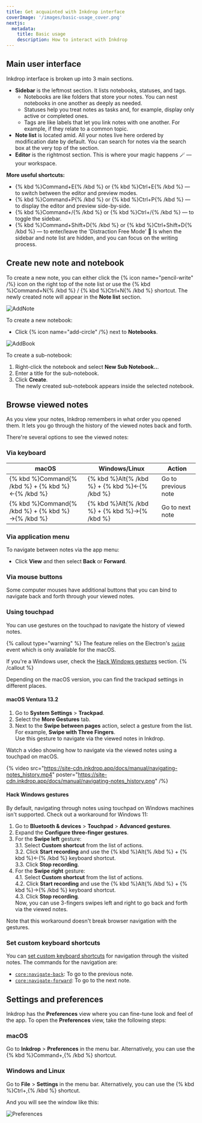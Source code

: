 ```yaml
---
title: Get acquainted with Inkdrop interface
coverImage: '/images/basic-usage_cover.png'
nextjs:
  metadata:
    title: Basic usage
    description: How to interact with Inkdrop
---
```


## Main user interface

Inkdrop interface is broken up into 3 main sections.

- **Sidebar** is the leftmost section. It lists notebooks, statuses, and tags.
  - Notebooks are like folders that store your notes. You can nest notebooks in one another as deeply as needed.
  - Statuses help you treat notes as tasks and, for example, display only active or completed ones.
  - Tags are like labels that let you link notes with one another. For example, if they relate to a common topic.
- **Note list** is located amid. All your notes live here ordered by modification date by default. You can search for notes via the search box at the very top of the section.
- **Editor** is the rightmost section. This is where your magic happens 🪄 — your workspace.

**More useful shortcuts:**

- {% kbd %}Command+E{% /kbd %} or {% kbd %}Ctrl+E{% /kbd %} — to switch between the editor and preview modes.
- {% kbd %}Command+P{% /kbd %} or {% kbd %}Ctrl+P{% /kbd %} — to display the editor and preview side-by-side.
- {% kbd %}Command+/{% /kbd %} or {% kbd %}Ctrl+/{% /kbd %} — to toggle the sidebar.
- {% kbd %}Command+Shift+D{% /kbd %} or {% kbd %}Ctrl+Shift+D{% /kbd %} — to enter/leave the 'Distraction Free Mode' 🧘 Is when the sidebar and note list are hidden, and you can focus on the writing process.

## Create new note and notebook

To create a new note, you can either click the {% icon name="pencil-write" /%} icon on the right top of the note list or use the {% kbd %}Command+N{% /kbd %} / {% kbd %}Ctrl+N{% /kbd %} shortcut. The newly created note will appear in the **Note list** section.

![AddNote](/images/basic-usage_addnote.png)

To create a new notebook:

- Click {% icon name="add-circle" /%} next to **Notebooks**.

![AddBook](/images/basic-usage_addbook.png)

To create a sub-notebook:

1. Right-click the notebook and select **New Sub Notebook..**.
2. Enter a title for the sub-notebook.
3. Click **Create**.  
   The newly created sub-notebook appears inside the selected notebook.

## Browse viewed notes

As you view your notes, Inkdrop remembers in what order you opened them. It lets you go through the history of the viewed notes back and forth.

There're several options to see the viewed notes:

### Via keyboard

| macOS                             | Windows/Linux                 | Action              |
| --------------------------------- | ----------------------------- | ------------------- |
| {% kbd %}Command{% /kbd %} + {% kbd %}←{% /kbd %} | {% kbd %}Alt{% /kbd %} + {% kbd %}←{% /kbd %} | Go to previous note |
| {% kbd %}Command{% /kbd %} + {% kbd %}→{% /kbd %} | {% kbd %}Alt{% /kbd %} + {% kbd %}→{% /kbd %} | Go to next note     |

### Via application menu

To navigate between notes via the app menu:

- Click **View** and then select **Back** or **Forward**.

### Via mouse buttons

Some computer mouses have additional buttons that you can bind to navigate back and forth through your viewed notes.

### Using touchpad

You can use gestures on the touchpad to navigate the history of viewed notes.

{% callout type="warning" %}
The feature relies on the Electron's [`swipe`](https://www.electronjs.org/docs/latest/api/browser-window#event-swipe-macos) event which is only available for the macOS.

If you're a Windows user, check the [Hack Windows gestures](#hack-windows-gestures) section.
{% /callout %}

Depending on the macOS version, you can find the trackpad settings in different places.

#### macOS Ventura 13.2

1. Go to **System Settings** > **Trackpad**.
2. Select the **More Gestures** tab.
3. Next to the **Swipe between pages** action, select a gesture from the list. For example, **Swipe with Three Fingers**.  
   Use this gesture to navigate via the viewed notes in Inkdrop.

Watch a video showing how to navigate via the viewed notes using a touchpad on macOS.

{% video src="https://site-cdn.inkdrop.app/docs/manual/navigating-notes_history.mp4" poster="https://site-cdn.inkdrop.app/docs/manual/navigating-notes_history.png" /%}

#### Hack Windows gestures

By default, navigating through notes using touchpad on Windows machines isn't supported. Check out a workaround for Windows 11:

1. Go to **Bluetooth & devices** > **Touchpad** > **Advanced gestures**.
2. Expand the **Configure three-finger gestures**.
3. For the **Swipe left** gesture:  
   3.1. Select **Custom shortcut** from the list of actions.  
   3.2. Click **Start recording** and use the {% kbd %}Alt{% /kbd %} + {% kbd %}←{% /kbd %} keyboard shortcut.  
   3.3. Click **Stop recording**.
4. For the **Swipe right** gesture:  
   4.1. Select **Custom shortcut** from the list of actions.  
   4.2. Click **Start recording** and use the {% kbd %}Alt{% /kbd %} + {% kbd %}→{% /kbd %} keyboard shortcut.  
   4.3. Click **Stop recording**.  
   Now, you can use 3-fingers swipes left and right to go back and forth via the viewed notes.

Note that this workaround doesn't break browser navigation with the gestures.

### Set custom keyboard shortcuts

You can [set custom keyboard shortcuts](reference/key-customizations) for navigation through the visited notes. The commands for the navigation are:

- [`core:navigate-back`](https://developers.inkdrop.app/guides/list-of-commands#core-navigate-back): To go to the previous note.
- [`core:navigate-forward`](https://developers.inkdrop.app/guides/list-of-commands#core-navigate-forward): To go to the next note.

## Settings and preferences

Inkdrop has the **Preferences** view where you can fine-tune look and feel of the app. To open the **Preferences** view, take the following steps:

### macOS

Go to **Inkdrop** > **Preferences** in the menu bar. Alternatively, you can use the {% kbd %}Command+,{% /kbd %} shortcut.

### Windows and Linux

Go to **File** > **Settings** in the menu bar. Alternatively, you can use the {% kbd %}Ctrl+,{% /kbd %} shortcut.

And you will see the window like this:

![Preferences](/images/basic-usage_preferences.png)
